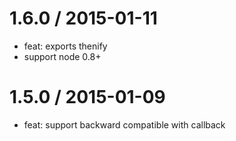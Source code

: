 
1.6.0 / 2015-01-11
==================

  * feat: exports thenify
  * support node 0.8+

1.5.0 / 2015-01-09
==================

  * feat: support backward compatible with callback
